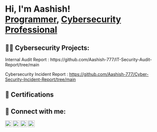 <h1>Hi, I'm Aashish! <br/><a href="https://github.com">Programmer</a>, <a href="https://www.linkedin.com">Cybersecurity Professional</a>

<h2>👨‍💻 Cybersecurity Projects:</h2>
Internal Audit Report : https://github.com/Aashish-777/IT-Security-Audit-Report/tree/main

Cybersecurity Incident Report : https://github.com/Aashish-777/Cyber-Security-Incident-Report/tree/main
<h2> 📜 Certifications </h2>


<h2> 🤳 Connect with me:</h2>

[<img align="left" alt="AashishKhatri | YouTube" width="22px" src="https://cdn.jsdelivr.net/npm/simple-icons@v3/icons/youtube.svg" />][youtube]
[<img align="left" alt="AashishKhatri | Twitter" width="22px" src="https://cdn.jsdelivr.net/npm/simple-icons@v3/icons/twitter.svg" />][twitter]
[<img align="left" alt="AashishKhatri | LinkedIn" width="22px" src="https://cdn.jsdelivr.net/npm/simple-icons@v3/icons/linkedin.svg" />][linkedin]
[<img align="left" alt="AashishKhatri | Instagram" width="22px" src="https://cdn.jsdelivr.net/npm/simple-icons@v3/icons/instagram.svg" />][instagram]

[twitter]: https://twitter.com
[youtube]: https://www.youtube.com/@aashish_khatri1
[instagram]: https://www.instagram.com/aashish_khatri1/
[linkedin]: https://www.linkedin.com/

<!--
**joshmadakor1/joshmadakor1** is a ✨ _special_ ✨ repository because its `README.md` (this file) appears on your GitHub profile.

Here are some ideas to get you started:

- 🔭 I’m currently working on ...
- 🌱 I’m currently learning ...
- 👯 I’m looking to collaborate on ...
- 🤔 I’m looking for help with ...
- 💬 Ask me about ...
- 📫 How to reach me: ...
- 😄 Pronouns: ...
- ⚡ Fun fact: ...
-->
